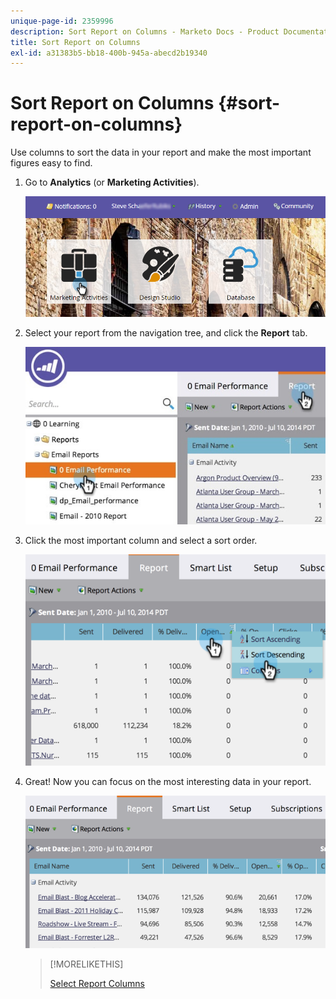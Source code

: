 ```yaml
---
unique-page-id: 2359996
description: Sort Report on Columns - Marketo Docs - Product Documentation
title: Sort Report on Columns
exl-id: a31383b5-bb18-400b-945a-abecd2b19340
---
```

# Sort Report on Columns {#sort-report-on-columns}

Use columns to sort the data in your report and make the most important figures easy to find.

1. Go to **Analytics** (or **Marketing Activities**).

   ![](assets/login-marketing-activities.png)

1. Select your report from the navigation tree, and click the **Report** tab.

   ![](assets/reports2.jpg)

1. Click the most important column and select a sort order.

   ![](assets/image2014-9-16-10-3a47-3a46.png)

1. Great! Now you can focus on the most interesting data in your report.

   ![](assets/image2014-9-16-10-3a47-3a50.png)

   >[!MORELIKETHIS]
   >
   >[Select Report Columns](/help/marketo/product-docs/reporting/basic-reporting/editing-reports/select-report-columns.md)
